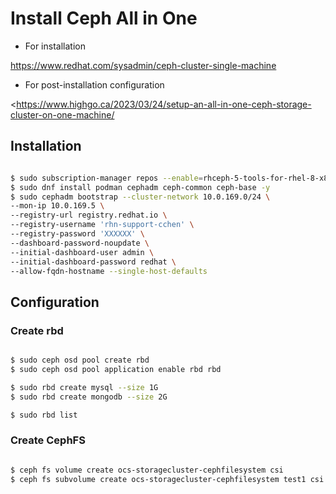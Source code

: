 # Install Ceph All in One

* For installation

<https://www.redhat.com/sysadmin/ceph-cluster-single-machine>

* For post-installation configuration

<<https://www.highgo.ca/2023/03/24/setup-an-all-in-one-ceph-storage-cluster-on-one-machine/>

## Installation

```bash

$ sudo subscription-manager repos --enable=rhceph-5-tools-for-rhel-8-x86_64-rpms
$ sudo dnf install podman cephadm ceph-common ceph-base -y
$ sudo cephadm bootstrap --cluster-network 10.0.169.0/24 \
--mon-ip 10.0.169.5 \
--registry-url registry.redhat.io \
--registry-username 'rhn-support-cchen' \
--registry-password 'XXXXXX' \
--dashboard-password-noupdate \
--initial-dashboard-user admin \
--initial-dashboard-password redhat \
--allow-fqdn-hostname --single-host-defaults

```

## Configuration

### Create rbd

```bash

$ sudo ceph osd pool create rbd
$ sudo ceph osd pool application enable rbd rbd

$ sudo rbd create mysql --size 1G
$ sudo rbd create mongodb --size 2G

$ sudo rbd list
```

### Create CephFS

```bash

$ ceph fs volume create ocs-storagecluster-cephfilesystem csi
$ ceph fs subvolume create ocs-storagecluster-cephfilesystem test1 csi

```
